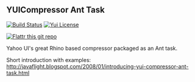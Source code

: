 YUICompressor Ant Task
------------------------

[![Build Status](https://travis-ci.org/hazendaz/yui-compressor-ant-task.svg?branch=master)](https://travis-ci.org/hazendaz/yui-compressor-ant-task)
[![Yui License](http://img.shields.io/badge/license-YUI%202-blue.svg)](https://github.com/yui/yuicompressor/blob/master/LICENSE.TXT)

[![Flattr this git repo](http://api.flattr.com/button/flattr-badge-large.png)](https://flattr.com/submit/auto?user_id=n0ha&url=https://github.com/n0ha/yui-compressor-ant-task&title=yui-compressor-ant-task&language=en_GB&tags=github&category=software)

Yahoo UI's great Rhino based compressor packaged as an Ant task.

Short introduction with examples: http://javaflight.blogspot.com/2008/01/introducing-yui-compressor-ant-task.html
